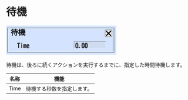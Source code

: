 # 待機

![Wait](img/Wait.jpg)

待機は、後ろに続くアクションを実行するまでに、指定した時間待機します。

| 名称 | 機能  |
| ----   | ---- |
| Time | 待機する秒数を指定します。 |
